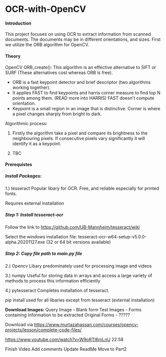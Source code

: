 # OCR-with-OpenCV


#### Introduction
This project focuses on using OCR to extract information from scanned documents. The documents may be in different orientations, and sizes.
First we utilize the ORB algorithm for OpenCV. 


#### Theory

OpenCV ORB_create():
This algorithm is an effective alternative to SIFT or SURF (These alternatives cost
whereas ORB is free). 

- ORB is a fast keypoint detector and brief descriptor (two algorithms working together). 
- It applies FAST to find keypoints and harris corner measure to find top N points among them. (READ more into HARRIS)
FAST doesn't compute orientation.
- Keypoint is a small region in an image that is distinctive. Corner is where a pixel changes sharply
from bright to dark.

Algorithmic process:
1.  Firstly the algorithm take a pixel and compare its brightness to the neighbouring pixels. If consecutive pixels 
vary significantly it will identify it as a keypoint. 
    
2. TBC



#### Prerequistes <br>
##### Install Packages: <br>

1.) tesseract
Popular libary for OCR. Free, and reliable especially for printed fonts.

Requires external installation

##### Step 1: Install tesseract-ocr 
Follow the link to https://github.com/UB-Mannheim/tesseract/wiki

Select the windows installation file: tesseract-ocr-w64-setup-v5.0.0-alpha.20201127.exe (32 or 64 bit versions available)

##### Step 2: Copy file path to main.py file

2.) Opencv
Libary predominately used for processing image and videos

3.) numpy
Useful for storing data in arrays and access a large variety of methods to process this information efficiently

4.) pytesseract
Completes installation of tesseract. 

pip install used for all libaries except from tesseract (external installation)

<b> Download Images: </b>
Query Image - Blank form
Test Images - Forms containing information to be extracted
Original Forms - ?????

Download via https://www.murtazahassan.com/courses/opencv-projects/lesson/complete-code-files/

https://www.youtube.com/watch?v=W9oRTI6mLnU 22:58


Finish Video
Add comments
Update ReadMe
Move to Part2